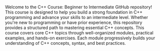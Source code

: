Welcome to the C++ Course: Beginner to Intermediate GitHub repository! This course is designed to help you build a strong foundation in C++ programming and advance your skills to an intermediate level. Whether you're new to programming or have prior experience, this repository provides a structured path to mastering essential C++ concepts.
This course covers core C++ topics through well-organized modules, practical examples, and hands-on exercises. Each module progressively builds your understanding of C++ concepts, syntax, and best practices.
